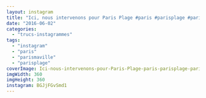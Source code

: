 ```yaml
---
layout: instagram
title: "Ici, nous intervenons pour Paris Plage #paris #parisplage #parismaville #crue #seine #flood"
date: "2016-06-02"
categories: 
  - "trucs-instagrammes"
tags: 
  - "instagram"
  - "paris"
  - "parismaville"
  - "parisplage"
coverImage: Ici-nous-intervenons-pour-Paris-Plage-paris-parisplage-parismaville-crue-seine-flood.jpg
imgWidth: 360
imgHeight: 360
instagram: BGJjFGvSmd1
---
```

